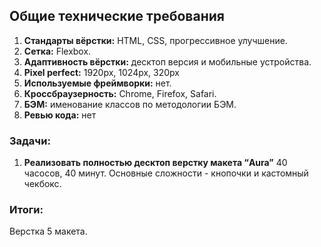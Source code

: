 
## Общие технические требования
1. **Стандарты вёрстки:** HTML, CSS, прогрессивное улучшение.
 1. **Сетка:** Flexbox.
1. **Адаптивность вёрстки:** десктоп версия и мобильные устройства.
1. **Pixel perfect:**  1920px, 1024px, 320px
1. **Используемые фреймворки:** нет.
1. **Кроссбраузерность:** Chrome, Firefox, Safari.
1. **БЭМ:**  именование классов по методологии БЭМ.
1. **Ревью кода:** нет

### Задачи: ###
1. **Реализовать полностью десктоп верстку макета “Aura”**
40 часосов, 40 минут.
Основные сложности - кнопочки и кастомный чекбокс. 

### Итоги: ###
Верстка 5 макета. 
